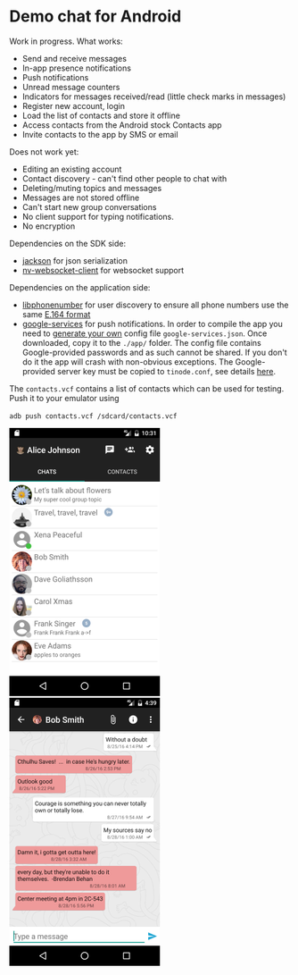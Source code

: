 # Demo chat for Android

Work in progress. What works:

* Send and receive messages
* In-app presence notifications
* Push notifications
* Unread message counters
* Indicators for messages received/read (little check marks in messages)
* Register new account, login
* Load the list of contacts and store it offline
* Access contacts from the Android stock Contacts app
* Invite contacts to the app by SMS or email

Does not work yet:

* Editing an existing account
* Contact discovery - can't find other people to chat with
* Deleting/muting topics and messages
* Messages are not stored offline
* Can't start new group conversations
* No client support for typing notifications.
* No encryption

Dependencies on the SDK side:

* [jackson](https://github.com/FasterXML/jackson) for json serialization
* [nv-websocket-client](https://github.com/TakahikoKawasaki/nv-websocket-client) for
websocket support

Dependencies on the application side:

* [libphonenumber](https://github.com/googlei18n/libphonenumber) for user discovery
to ensure all phone numbers use the same [E.164 format](https://en.wikipedia.org/wiki/E.164)
* [google-services](https://firebase.google.com/docs/cloud-messaging/android/client) for push notifications.
In order to compile the app you need to [generate your own](https://developers.google.com/mobile/add)
config file `google-services.json`. Once downloaded, copy it to the `./app/` folder. The
config file contains Google-provided passwords and as such cannot be shared. If you don't do it the 
app will crash with non-obvious exceptions. The Google-provided server key must be copied to `tinode.conf`, see 
details [here](https://github.com/tinode/chat). 

The `contacts.vcf` contains a list of contacts which can be used for testing. Push it to your emulator using

  `adb push contacts.vcf /sdcard/contacts.vcf`

<img src="android-contacts.png" alt="App screenshot - contacts" width="270" />
<img src="android-messages.png" alt="App screenshot - contacts" width="270" />
